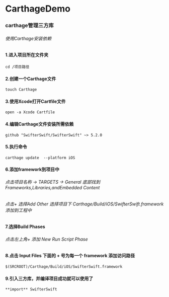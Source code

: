 # CarthageDemo
### carthage管理三方库

###### 使用Carthage安装依赖

#### 1.进入项目所在文件夹

`cd /项目路径`

#### 2.创建一个Carthage文件

`touch Carthage`

#### 3.使用Xcode打开Cartfile文件

`open -a Xcode Cartfile`

#### 4.编辑Carthage文件安装所需依赖

`github "SwifterSwift/SwifterSwift" ~> 5.2.0`

#### 5.执行命令

`carthage update  --platform iOS`

#### 6.添加framework到项目中

###### 点击项目名称 -> TARGETS  -> General 底部找到 Frameworks,Libraries,andEmbedded Content

###### 点击+ 选择Add Other 选择项目下 Carthage/Build/iOS/SwifterSwift.framework  添加到工程中

#### 7.选择Build Phases

###### 点击左上角+ 添加 New Run Script Phase

#### 8.点击 Input Files 下面的 + 号为每一个 framework 添加访问路径

`$(SRCROOT)/Carthage/Build/iOS/SwifterSwift.framework`

#### 9.引入三方库，并编译项目成功就可以使用了

`**import** SwifterSwift`

